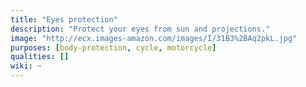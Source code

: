 ```yaml
---
title: "Eyes protection"
description: "Protect your eyes from sun and projections."
image: "http://ecx.images-amazon.com/images/I/31B3%2BAq2pkL.jpg"
purposes: [body-protection, cycle, motorcycle]
qualities: []
wiki: ~
---
```


